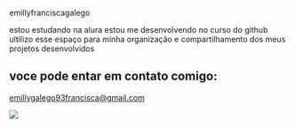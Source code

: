 emillyfranciscagalego

estou estudando na alura 
estou me desenvolvendo no curso do github
ultilizo esse espaço para minha organização e compartilhamento dos meus projetos desenvolvidos

## voce pode entar em contato comigo:

emillygalego93francisca@gmail.com

![](https://media1.tenor.com/m/NRVdvb9pXl4AAAAC/punching-air-robby-keene.gif)
